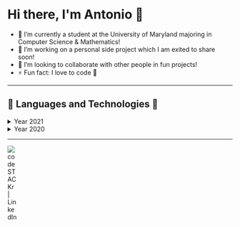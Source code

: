 # Hi there, I'm Antonio 👋

- 🔭 I’m currently a student at the University of Maryland majoring in Computer Science & Mathematics!
- 🌱 I’m working on a personal side project which I am exited to share soon!
- 👯 I’m looking to collaborate with other people in fun projects!
- ⚡ Fun fact: I love to code 🤣

---

## 📕 Languages and Technologies 📕

<details>

<summary>Year 2021</summary>

<h4 style>Languages</h4>

<div style="display: flex;">

<img alt="Python" src="python.png" style="border:0px;margin:1rem;width:55px;"/>
<img alt="JavaScript" src="javascript.png" style="border:0px;margin:1rem;width:55px;"/>

</div>

<h4>Technologies</h4>

<div style="display: flex;">

<img alt="Node.js" src="node-js-new.png" style="border:0px;margin:0.5rem;width:55px;"/>
<img  alt="React"  src="react.png" style="border:0px;margin:1rem;width:55px;"/>
<img alt="Redux" src="redux.png" style="border:0px;margin:1rem;width:55px;"/>
<img alt="MongoDB" src="mongo.png" style="border:0px;margin:1rem;width:55px;"/>
<img alt="Git" src="git.png" style="border:0px;margin:1rem;width:55px;"/>
</div>

<h4>Tools & Other</h4>

<div style="display: flex;">

<img alt="Visual Studio Code"  src="visual-studio-code.png" style="border:0px;margin:1rem;width:55px;"/>
<img alt="GitHub" src="github.png" style="border:0px;margin:1rem;width:55px;"/>
<img alt="Postman" src="postman.png" style="border:0px;margin:1rem;width:55px;"/>

</div>

</details>

<details>

<summary>Year 2020</summary>

<h4 style>Languages</h4>

<div style="display: flex;">

<img alt="Java" src="java.png" width="60" height="60" />
*
<img alt="C" src="c.png" width="50" width="60" height="60" />
<img alt="Python" src="python.png" width="60" height="60" />
<img alt="JavaScript" src="javascript.png" width="60" height="60" />
<img alt="Ocaml" src="OCaml.png" width="60" height="60" />
<img alt="Ruby" src="ruby.png" width="60" height="60" />
<img alt="Rust" src="rust.png" width="60" height="60" />

</div>

<h4>Technologies</h4>

<div style="display: flex;">

<img alt="Node.js" src="node-js-new.png" style="border:0px;margin:0.5rem;width:55px;"/>
<img  alt="React"  src="react.png" style="border:0px;margin:1rem;width:55px;"/>
<img alt="Redux" src="redux.png" style="border:0px;margin:1rem;width:55px;"/>
<img alt="MongoDB" src="mongo.png" style="border:0px;margin:1rem;width:55px;"/>
<img alt="SQLITE" src="sqlite.png" style="border:0px;margin:1rem;width:55px;"/>
<img alt="Git" src="git.png" style="border:0px;margin:1rem;width:55px;"/>
</div>

<h4>Tools & Other</h4>

<div style="display: flex;">

<img alt="Visual Studio Code"  src="visual-studio-code.png" style="border:0px;margin:1rem;width:55px;"/>
<img alt="GitHub" src="github.png" style="border:0px;margin:1rem;width:55px;"/>
<img alt="Postman" src="postman.png" style="border:0px;margin:1rem;width:55px;"/>

</div>

</details>

---

[<img align="left" alt="codeSTACKr | LinkedIn" width="22px" src="https://cdn.jsdelivr.net/npm/simple-icons@v3/icons/linkedin.svg" />][linkedin]

[linkedin]: https://www.linkedin.com/in/antonio-p-523127180/

